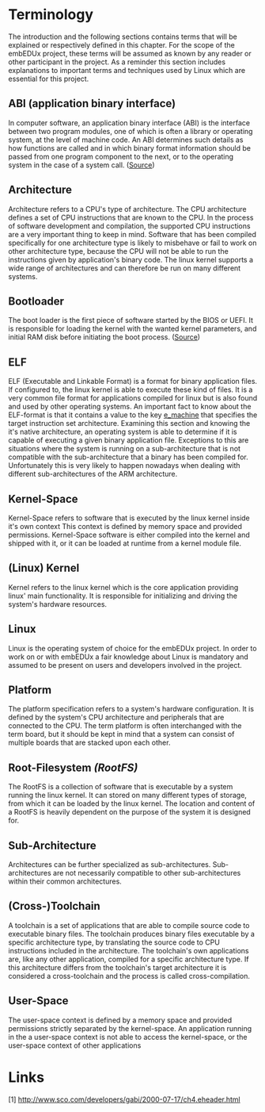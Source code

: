 # Terminology
The introduction and the following sections contains terms that will be
explained or respectively defined in this chapter. For the scope of the embEDUx
project, these terms will be assumed as known by any reader or other participant
in the project. As a reminder this section includes explanations to important
terms and techniques used by Linux which are essential for this project.

## ABI (application binary interface)
In computer software, an application binary interface (ABI) is the interface
between two program modules, one of which is often a library or operating
system, at the level of machine code. An ABI determines such details as how
functions are called and in which binary format information should be passed
from one program component to the next, or to the operating system in the case
of a system call. ([Source](http://en.wikipedia.org/wiki/Application_binary_interface))

## Architecture
Architecture refers to a CPU's type of architecture. The CPU architecture
defines a set of CPU instructions that are known to the CPU. In the process of
software development and compilation, the supported CPU instructions are a very
important thing to keep in mind. Software that has been compiled specifically
for one architecture type is likely to misbehave or fail to work on other
architecture type, because the CPU will not be able to run the instructions
given by application's binary code. The linux kernel supports a wide range of
architectures and can therefore be run on many different systems.

## Bootloader
The boot loader is the first piece of software started by the BIOS or UEFI. It
is responsible for loading the kernel with the wanted kernel parameters, and
initial RAM disk before initiating the boot process.
([Source](https://wiki.archlinux.org/index.php/Boot_loaders))

## ELF
ELF (Executable and Linkable Format) is a format for binary application files.
If configured to, the linux kernel is able to execute these kind of files. It is
a very common file format for applications compiled for linux but is also found
and used by other operating systems. An important fact to know about the
ELF-format is that it contains a value to the key
[e_machine](http://www.sco.com/developers/gabi/2000-07-17/ch4.eheader.html) that
specifies the target instruction set architecture. Examining this section and
knowing the it's native architecture, an operating system is able to determine
if it is capable of executing a given binary application file. Exceptions to
this are situations where the system is running on a sub-architecture that is
not compatible with the sub-architecture that a binary has been compiled for. 
Unfortunately this is very likely to happen nowadays when dealing with different
sub-architectures of the ARM architecture.

## Kernel-Space
Kernel-Space refers to software that is executed by the linux kernel inside it's
own context This context is defined by memory space and provided permissions.
Kernel-Space software is either compiled into the kernel and shipped with it, or
it can be loaded at runtime from a kernel module file.

## (Linux) Kernel
Kernel refers to the linux kernel which is the core application providing linux'
main functionality. It is responsible for initializing and driving the system's
hardware resources. 

## Linux
Linux is the operating system of choice for the embEDUx project. In order to
work on or with embEDUx a fair knowledge about Linux is mandatory and assumed to
be present on users and developers involved in the project.

## Platform
The platform specification refers to a system's hardware configuration. It is
defined by the system's CPU architecture and peripherals that are connected to
the CPU. The term platform is often interchanged with the term board, but it
should be kept in mind that a system can consist of multiple boards that are
stacked upon each other.

## Root-Filesystem *(RootFS)*
The RootFS is a collection of software that is executable by a system running
the linux kernel. It can stored on many different types of storage, from which
it can be loaded by the linux kernel. The location and content of a RootFS is
heavily dependent on the purpose of the system it is designed for.

## Sub-Architecture
Architectures can be further specialized as sub-architectures. Sub-architectures
are not necessarily compatible to other sub-architectures within their common
architectures.

## (Cross-)Toolchain
A toolchain is a set of applications that are able to compile source code to
executable binary files. The toolchain produces binary files executable by a
specific architecture type, by translating the source code to CPU instructions
included in the architecture. The toolchain's own applications are, like any
other application, compiled for a specific architecture type. If this
architecture differs from the toolchain's target architecture it is considered a
cross-toolchain and the process is called cross-compilation.

## User-Space
The user-space context is defined by a memory space and provided permissions
strictly separated by the kernel-space. An application running in the a
user-space context is not able to access the kernel-space, or the user-space
context of other applications

# Links

[1] http://www.sco.com/developers/gabi/2000-07-17/ch4.eheader.html
